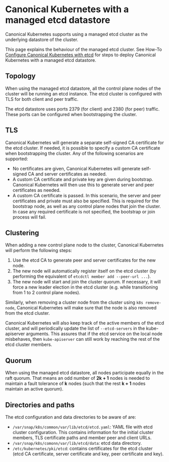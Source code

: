 # Canonical Kubernetes with a managed etcd datastore

Canonical Kubernetes supports using a managed etcd cluster as the underlying
datastore of the cluster.

This page explains the behaviour of the managed etcd cluster. See How-To
[Configure Canonical Kubernetes with etcd][how-to-etcd] for steps to deploy
Canonical Kubernetes with a managed etcd datastore.

## Topology

When using the managed etcd datastore, all the control plane nodes of the
cluster will be running an etcd instance. The etcd cluster is configured with
TLS for both client and peer traffic.

The etcd datastore uses ports 2379 (for client) and 2380 (for peer) traffic.
These ports can be configured when bootstrapping the cluster.

## TLS

Canonical Kubernetes will generate a separate self-signed CA certificate for
the etcd cluster. If needed, it is possible to specify a custom CA certificate
when bootstrapping the cluster. Any of the following scenarios are supported:

- No certificates are given, Canonical Kubernetes will generate self-signed CA
  and server certificates as needed.
- A custom CA certificate and private key are given during bootstrap. Canonical
  Kubernetes will then use this to generate server and peer certificates as
  needed.
- A custom CA certificate is passed. In this scenario, the server and peer
  certificates and private must also be specified. This is required for the
  bootstrap node, as well as any control plane nodes that join the cluster. In
  case any required certificate is not specified, the bootstrap or join process
  will fail.

## Clustering

When adding a new control plane node to the cluster, Canonical Kubernetes will
perform the following steps:

1. Use the etcd CA to generate peer and server certificates for the new node.
2. The new node will automatically register itself on the etcd cluster (by
   performing the equivalent of `etcdctl member add --peer-url ...`).
3. The new node will start and join the cluster quorum. If necessary, it will
   force a new leader election in the etcd cluster (e.g. while transitioning
   from 1 to 2 control plane nodes).

Similarly, when removing a cluster node from the cluster using `k8s remove-node`,
Canonical Kubernetes will make sure that the node is also removed from the etcd
cluster.

Canonical Kubernetes will also keep track of the active members of the etcd
cluster, and will periodically update the list of `--etcd-servers` in the
kube-apiserver arguments. This assures that if the etcd service on the local
node misbehaves, then `kube-apiserver` can still work by reaching the rest of
the etcd cluster members.

## Quorum

When using the managed etcd datastore, all nodes participate equally in the
raft quorum. That means an odd number of **2k + 1** nodes is needed to maintain
a fault tolerance of **k** nodes (such that the rest **k + 1** nodes maintain
an active quorum).

## Directories and paths

The etcd configuration and data directories to be aware of are:

- `/var/snap/k8s/common/var/lib/etcd/etcd.yaml`: YAML file with etcd
  cluster configuration. This contains information for the initial cluster
  members, TLS certificate paths and member peer and client URLs.
- `/var/snap/k8s/comonn/var/lib/etcd/data`: etcd data directory.
- `/etc/kubernetes/pki/etcd`: contains certificates for the etcd cluster
  (etcd CA certificate, server certificate and key, peer certificate and key).

<!-- LINKS -->

[how-to-etcd]: /snap/howto/datastore/etcd
